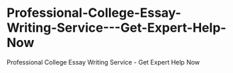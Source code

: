 # Professional-College-Essay-Writing-Service---Get-Expert-Help-Now
Professional College Essay Writing Service - Get Expert Help Now
